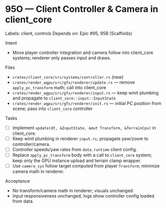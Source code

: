 # 95O — Client Controller & Camera in client_core

Labels: client, controls
Depends on: Epic #95, 95B (Scaffolds)

Intent
- Move player controller integration and camera follow into client_core systems; renderer only passes input and draws.

Files
- `crates/client_core/src/systems/controller.rs` (new)
- `crates/render_wgpu/src/gfx/renderer/update.rs` — remove `apply_pc_transform` math; call into client_core
 - `crates/render_wgpu/src/gfx/renderer/input.rs` — keep winit plumbing and propagate to `client_core::input::InputState`
 - `crates/render_wgpu/src/gfx/renderer/init.rs` — initial PC position from scene; pass into `client_core` controller

Tasks
- [ ] Implement `update(dt, &InputState, &mut Transform, &TerrainCpu)` in client_core.
- [ ] Keep winit plumbing in renderer `input.rs`; propagate yaw/zoom to controller/camera.
- [ ] Controller speeds/yaw rates from `data_runtime` client config.
 - [ ] Replace `apply_pc_transform` body with a call to `client_core` system; keep only the GPU instance upload and terrain clamp wrapper.
 - [ ] Use `camera_sys` follow target computed from player `Transform`; minimize camera math in renderer.

Acceptance
- No transform/camera math in renderer; visuals unchanged.
 - Input responsiveness unchanged; logs show controller config loaded from data.
